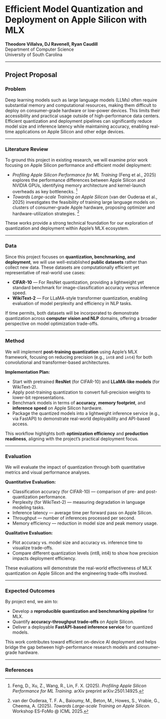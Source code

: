 # Efficient Model Quantization and Deployment on Apple Silicon with MLX  
**Theodore Villalva, DJ Ravenell, Ryan Caudill**  
Department of Computer Science  
University of South Carolina  

---

## Project Proposal

### Problem  
Deep learning models such as large language models (LLMs) often require substantial memory and computational resources, making them difficult to deploy on consumer-grade hardware or low-power devices. This limits their accessibility and practical usage outside of high-performance data centers. Efficient quantization and deployment pipelines can significantly reduce model size and inference latency while maintaining accuracy, enabling real-time applications on Apple Silicon and other edge devices.

---

### Literature Review  
To ground this project in existing research, we will examine prior work focusing on Apple Silicon performance and efficient model deployment:  

- *Profiling Apple Silicon Performance for ML Training* (Feng et al., 2025) explores the performance differences between Apple Silicon and NVIDIA GPUs, identifying memory architecture and kernel-launch overheads as key bottlenecks. [^1]  
- *Towards Large-scale Training on Apple Silicon* (van der Ouderaa et al., 2025) investigates the feasibility of training large language models on clusters of consumer-grade Apple hardware, proposing optimizer and hardware-utilization strategies. [^2]  

These works provide a strong technical foundation for our exploration of quantization and deployment within Apple’s MLX ecosystem.

---

### Data  
Since this project focuses on **quantization, benchmarking, and deployment**, we will use well-established **public datasets** rather than collect new data. These datasets are computationally efficient yet representative of real-world use cases:

- **CIFAR-10** — For ResNet quantization, providing a lightweight yet standard benchmark for image-classification accuracy versus inference speed.  
- **WikiText-2** — For LLaMA-style transformer quantization, enabling evaluation of model perplexity and efficiency in NLP tasks.  

If time permits, both datasets will be incorporated to demonstrate quantization across **computer vision and NLP** domains, offering a broader perspective on model optimization trade-offs.

---

### Method  
We will implement **post-training quantization** using Apple’s MLX framework, focusing on reducing precision (e.g., `int8` and `int4`) for both convolutional and transformer-based architectures.  

**Implementation Plan:**  
- Start with pretrained **ResNet** (for CIFAR-10) and **LLaMA-like models** (for WikiText-2).  
- Apply post-training quantization to convert full-precision weights to lower-bit representations.  
- Benchmark models in terms of **accuracy**, **memory footprint**, and **inference speed** on Apple Silicon hardware.  
- Package the quantized models into a lightweight inference service (e.g., via FastAPI) to demonstrate real-world deployability and API-based access.  

This workflow highlights both **optimization efficiency** and **production readiness**, aligning with the project’s practical deployment focus.

---

### Evaluation  
We will evaluate the impact of quantization through both quantitative metrics and visual performance analyses.

**Quantitative Evaluation:**  
- Classification accuracy (for CIFAR-10) — comparison of pre- and post-quantization performance.  
- Perplexity (for WikiText-2) — measuring degradation in language modeling tasks.  
- Inference latency — average time per forward pass on Apple Silicon.  
- Throughput — number of inferences processed per second.  
- Memory efficiency — reduction in model size and peak memory usage.  

**Qualitative Evaluation:**  
- Plot accuracy vs. model size and accuracy vs. inference time to visualize trade-offs.  
- Compare different quantization levels (int8, int4) to show how precision impacts deployment efficiency.  

These evaluations will demonstrate the real-world effectiveness of MLX quantization on Apple Silicon and the engineering trade-offs involved.

---

### Expected Outcomes  
By project end, we aim to:  
- Develop a **reproducible quantization and benchmarking pipeline** for MLX.  
- Quantify **accuracy-throughput trade-offs** on Apple Silicon.  
- Deliver a deployable **FastAPI-based inference service** for quantized models.  

This work contributes toward efficient on-device AI deployment and helps bridge the gap between high-performance research models and consumer-grade hardware.

---

### References  
[^1]: Feng, D., Xu, Z., Wang, R., Lin, F. X. (2025). *Profiling Apple Silicon Performance for ML Training.* arXiv preprint arXiv:2501.14925.  
[^2]: van der Ouderaa, T. F. A., Baioumy, M., Beton, M., Howes, S., Vrabie, G., Cheema, A. (2025). *Towards Large-scale Training on Apple Silicon.* Workshop ES-FoMo @ ICML 2025.  

